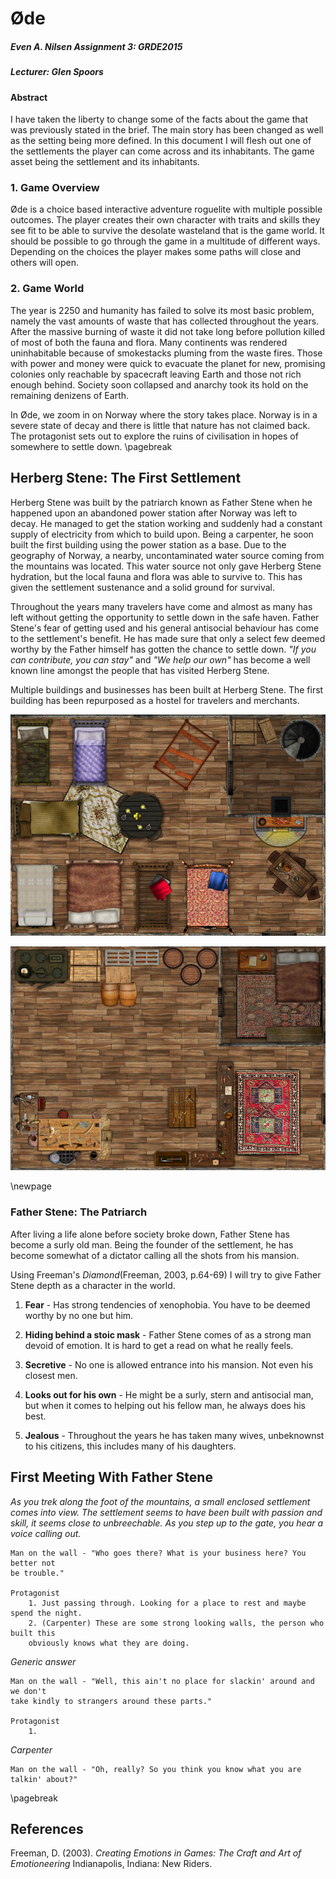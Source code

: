 # Øde #
##### Even A. Nilsen    Assignment 3: GRDE2015 #####
##### *Lecturer:* Glen Spoors #####
#### Abstract ####
I have taken the liberty to change some of the facts about the game that was previously
 stated in the brief. The main story has been changed as well as the setting being
 more defined. In this document I will flesh out one of the settlements the player
 can come across and its inhabitants. The game asset being the settlement and its inhabitants.

### 1. Game Overview ###
Øde is a choice based interactive adventure roguelite with multiple possible outcomes.
 The player creates their own character with traits and skills they see fit to be
 able to survive the desolate wasteland that is the game world. It should be possible
 to go through the game in a multitude of different ways. Depending on the choices
 the player makes some paths will close and others will open.

### 2. Game World ###
The year is 2250 and humanity has failed to solve its most basic problem, namely
 the vast amounts of waste that has collected throughout the years. After the massive
 burning of waste it did not take long before pollution killed of most of both the
 fauna and flora. Many continents was rendered uninhabitable because of smokestacks
 pluming from the waste fires. Those with power and money were quick to evacuate
 the planet for new, promising colonies only reachable by spacecraft leaving Earth
 and those not rich enough behind. Society soon collapsed and anarchy took its hold
 on the remaining denizens of Earth.

In Øde, we zoom in on Norway where the story takes place. Norway is in a severe
 state of decay and there is little that nature has not claimed back. The protagonist
 sets out to explore the ruins of civilisation in hopes of somewhere to settle
 down.
\pagebreak

## Herberg Stene: The First Settlement ##
Herberg Stene was built by the patriarch known as Father Stene when he happened
 upon an abandoned power station after Norway was left to decay. He managed to get
 the station working and suddenly had a constant supply of electricity from which
 to build upon. Being a carpenter, he soon built the first building using the
 power station as a base. Due to the geography of Norway, a nearby, uncontaminated
 water source coming from the mountains was located. This water source not only
 gave Herberg Stene hydration, but the local fauna and flora was able to survive to.
 This has given the settlement sustenance and a solid ground for survival.

Throughout the years many travelers have come and almost as many has left without
 getting the opportunity to settle down in the safe haven. Father Stene's fear
 of getting used and his general antisocial behaviour has come to the settlement's
 benefit. He has made sure that only a select few deemed worthy by the Father himself
 has gotten the chance to settle down. *"If you can contribute, you can stay"* and
 *"We help our own"* has become a well known line amongst the people that has visited
 Herberg Stene. 

Multiple buildings and businesses has been built at Herberg Stene. The first building
 has been repurposed as a hostel for travelers and merchants.

![Picture of the main building](img/main_building.png "Made in the roll20 editor by Even A. Nilsen")

![Picture of Hei Sveis the blacksmith's workshop. One of the businesses in Herberg Stene](img/hei_sveis.png "Made in the roll20 editor by Even A. Nilsen")

\newpage

### Father Stene: The Patriarch ###
After living a life alone before society broke down, Father Stene has become a surly
 old man. Being the founder of the settlement, he has become somewhat of a dictator
 calling all the shots from his mansion. 

Using Freeman's *Diamond*(Freeman, 2003, p.64-69) I will try to give Father Stene depth as a character in
 the world.

1. **Fear** - Has strong tendencies of xenophobia. You have to be deemed worthy by no
 one but him.

2. **Hiding behind a stoic mask** - Father Stene comes of as a strong man devoid of
 emotion. It is hard to get a read on what he really feels.

3. **Secretive** - No one is allowed entrance into his mansion. Not even his closest
 men.

4. **Looks out for his own** - He might be a surly, stern and antisocial man, but
 when it comes to helping out his fellow man, he always does his best.

5. **Jealous** - Throughout the years he has taken many wives, unbeknownst to his
 citizens, this includes many of his daughters.

## First Meeting With Father Stene ##
*As you trek along the foot of the mountains, a small enclosed settlement comes
into view. The settlement seems to have been built with passion and skill, it
seems close to unbreechable. As you step up to the gate, you hear a voice calling
out.* 

    Man on the wall - "Who goes there? What is your business here? You better not
    be trouble."

    Protagonist
        1. Just passing through. Looking for a place to rest and maybe spend the night.
        2. (Carpenter) These are some strong looking walls, the person who built this
        obviously knows what they are doing.

*Generic answer*

    Man on the wall - "Well, this ain't no place for slackin' around and we don't
    take kindly to strangers around these parts."

    Protagonist
        1.

*Carpenter*

    Man on the wall - "Oh, really? So you think you know what you are talkin' about?"

\pagebreak

## References ##
Freeman, D. (2003). *Creating Emotions in Games: The Craft and Art of Emotioneering*
Indianapolis, Indiana: New Riders.
